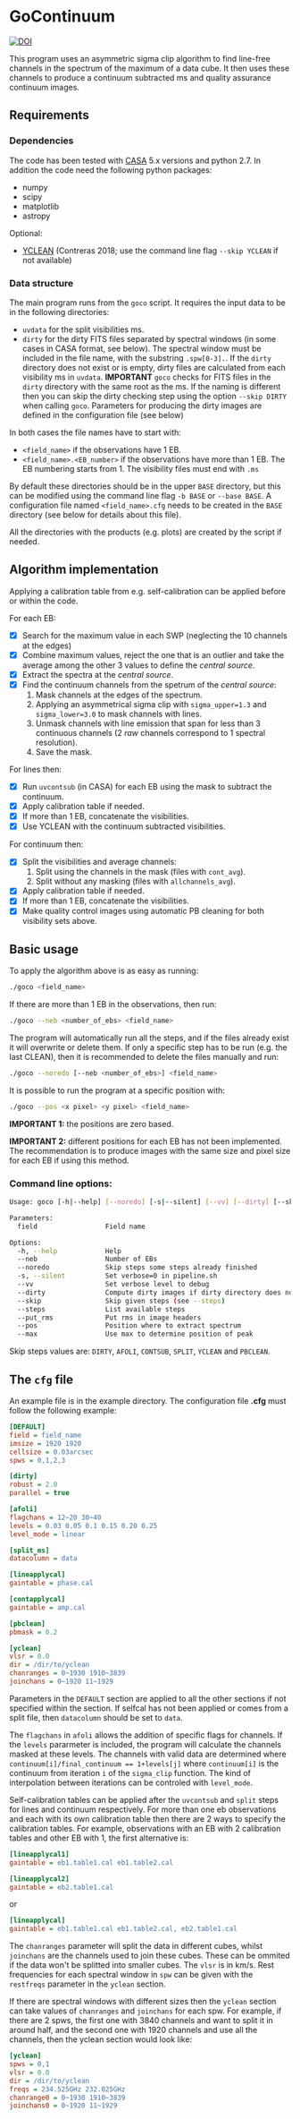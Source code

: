 # GoContinuum

[![DOI](https://zenodo.org/badge/177511811.svg)](https://zenodo.org/badge/latestdoi/177511811)

This program uses an asymmetric sigma clip algorithm to find line-free channels
in the spectrum of the maximum of a data cube. It then uses these channels to
produce a continuum subtracted ms and quality assurance continuum images.

## Requirements

### Dependencies

The code has been tested with [CASA](https://casa.nrao.edu/) 5.x versions and 
python 2.7. In addition the code need the following python packages:
* numpy
* scipy
* matplotlib
* astropy

Optional:
* [YCLEAN](https://zenodo.org/record/1216881) (Contreras 2018; use the command line
  flag `--skip YCLEAN` if not available)

### Data structure

The main program runs from the `goco` script. It requires the input data
to be in the following directories:
* `uvdata` for the split visibilities ms.
* `dirty` for the dirty FITS files separated by spectral windows (in some cases 
  in CASA format, see below). The spectral window must be included in the file 
  name, with the substring `.spw[0-3].`. If the `dirty` directory does not exist
  or is empty, dirty files are calculated from each visibility ms in `uvdata`. 
  **IMPORTANT** `goco` checks for FITS files in the `dirty` directory with the 
  same root as the ms. If the naming is different then you can skip the dirty 
  checking step using the option `--skip DIRTY` when calling `goco`. Parameters
  for producing the dirty images are defined in the configuration file (see
  below)

In both cases the file names have to start with:
* `<field_name>` if the observations have 1 EB.
* `<field_name>.<EB_number>` if the observations have more than 1 EB. The EB
  numbering starts from 1.
The visibility files must end with `.ms`

By default these directories should be in the upper `BASE` directory, but this 
can be modified using the command line flag `-b BASE` or `--base BASE`. 
A configuration file named `<field_name>.cfg` needs to be created in
the `BASE` directory (see below for details about this file).

All the directories with the products (e.g. plots) are created by the script if
needed.

## Algorithm implementation

Applying a calibration table from e.g. self-calibration can be applied before or
within the code.

For each EB:
- [x] Search for the maximum value in each SWP (neglecting the 10 channels at 
the edges)
- [x] Combine maximum values, reject the one that is an outlier and take the 
average among the other 3 values to define the *central source*.
- [x] Extract the spectra at the *central source*.
- [x] Find the continuum channels from the spetrum of the *central source*:
    1. Mask channels at the edges of the spectrum.
    2. Applying an asymmetrical sigma clip with `sigma_upper=1.3` and 
        `sigma_lower=3.0` to mask channels with lines.
    3. Unmask channels with line emission that span for less than 3 continuous 
        channels (2 *raw* channels correspond to 1 spectral resolution).
    4. Save the mask.

For lines then:
- [x] Run `uvcontsub` (in CASA) for each EB using the mask to subtract the 
    continuum.
- [x] Apply calibration table if needed.
- [x] If more than 1 EB, concatenate the visibilities.
- [x] Use YCLEAN with the continuum subtracted visibilities.

For continuum then:
- [x] Split the visibilities and average channels:
    1. Split using the channels in the mask (files with `cont_avg`).
    2. Split without any masking (files with `allchannels_avg`).
- [x] Apply calibration table if needed.
- [x] If more than 1 EB, concatenate the visibilities.
- [x] Make quality control images using automatic PB cleaning for both
  visibility sets above.

## Basic usage

To apply the algorithm above is as easy as running:
```bash
./goco <field_name>
```

If there are more than 1 EB in the observations, then run:
```bash
./goco --neb <number_of_ebs> <field_name>
```

The program will automatically run all the steps, and if the files already exist
it will overwrite or delete them. If only a specific step has to be run (e.g.
the last CLEAN), then it is recommended to delete the files manually and run:
```bash
./goco --noredo [--neb <number_of_ebs>] <field_name>
```

It is possible to run the program at a specific position with:
```bash
./goco --pos <x pixel> <y pixel> <field_name>
```
**IMPORTANT 1:** the positions are zero based.

**IMPORTANT 2:** different positions for each EB has not been implemented. The
recommendation is to produce images with the same size and pixel size for each
EB if using this method.

### Command line options:
```bash
Usage: goco [-h|--help] [--noredo] [-s|--silent] [--vv] [--dirty] [--skip step [step ...]] [--put_rms] [--pos x y] [--max] field

Parameters:
  field                 Field name

Options:
  -h, --help            Help
  --neb                 Number of EBs
  --noredo              Skip steps some steps already finished
  -s, --silent          Set verbose=0 in pipeline.sh
  --vv                  Set verbose level to debug
  --dirty               Compute dirty images if dirty directory does not exist
  --skip                Skip given steps (see --steps)
  --steps               List available steps
  --put_rms             Put rms in image headers
  --pos                 Position where to extract spectrum
  --max                 Use max to determine position of peak
```
Skip steps values are: `DIRTY`, `AFOLI`, `CONTSUB`, `SPLIT`, `YCLEAN` and `PBCLEAN`.


## The `cfg` file

An example file is in the example directory. The configuration file 
**<field name>.cfg** must follow the following example:
```INI
[DEFAULT]
field = field_name
imsize = 1920 1920
cellsize = 0.03arcsec
spws = 0,1,2,3

[dirty]
robust = 2.0
parallel = true

[afoli]
flagchans = 12~20 30~40
levels = 0.03 0.05 0.1 0.15 0.20 0.25
level_mode = linear

[split_ms]
datacolumn = data

[lineapplycal]
gaintable = phase.cal

[contapplycal]
gaintable = amp.cal

[pbclean]
pbmask = 0.2

[yclean]
vlsr = 0.0
dir = /dir/to/yclean
chanranges = 0~1930 1910~3839
joinchans = 0~1920 11~1929
```

Parameters in the `DEFAULT` section are applied to all the other sections if 
not specified within the section.
If selfcal has not been applied or comes from a split file, then `datacolumn` 
should be set to `data`. 

The `flagchans` in `afoli` allows the addition of specific flags for channels.
If the `levels` pararmeter is included, the program will calculate the channels
masked at these levels. The channels with valid data are determined where 
`continuum[i]/final_continuum == 1+levels[j]` where `continuum[i]` is the continuum
from iteration `i` of the `sigma_clip` function. The kind of interpolation between
iterations can be controled with `level_mode`.

Self-calibration tables can be applied after the `uvcontsub` and `split` steps 
for lines and continuum respectively. For more than one eb observations and each
with its own calibration table then there are 2 ways to specify the calibration
tables. For example, observations with an EB with 2 calibration tables and other 
EB with 1, the first alternative is:
```INI
[lineapplycal1]
gaintable = eb1.table1.cal eb1.table2.cal

[lineapplycal2]
gaintable = eb2.table1.cal
```
or
```INI
[lineapplycal]
gaintable = eb1.table1.cal eb1.table2.cal, eb2.table1.cal
```

The `chanranges` parameter will split the data in different cubes, whilst 
`joinchans` are the channels used to join these cubes. These can be 
ommited if the data won't be splitted into smaller cubes. The `vlsr` is in
km/s. Rest frequencies for each spectral window in `spw` can be given with
the `restfreqs` parameter in the `yclean` section.

If there are spectral windows with different sizes then the `yclean` section 
can take values of `chanranges` and `joinchans` for each spw. For example, if
there are 2 spws, the first one with 3840 channels and want to split it in 
around half, and the second one with 1920 channels and use all the channels, 
then the yclean section would look like:
```INI
[yclean]
spws = 0,1
vlsr = 0.0
dir = /dir/to/yclean
freqs = 234.525GHz 232.025GHz
chanrange0 = 0~1930 1910~3839
joinchans0 = 0~1920 11~1929
```

